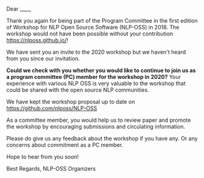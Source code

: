 Dear ____, 

Thank you again for being part of the Program Committee in the first edition of Workshop for NLP Open Source Software (NLP-OSS) in 2018. The workshop would not have been possible without your contribution https://nlposs.github.io/!

We have sent you an invite to the 2020 workshop but we haven't heard from you since our invitation. 

**Could we check with you whether you would like to continue to join us as a program committee (PC) member for the workshop in 2020?** Your experience with various NLP OSS is very valuable to the workshop that could be shared with the open source NLP communities.

We have kept the workshop proposal up to date on https://github.com/nlposs/NLP-OSS

As a committee member, you would help us to review paper and promote the workshop by encouraging submissions and circulating information.

Please do give us any feedback about the workshop if you have any. Or any concerns about commitment as a PC member.

Hope to hear from you soon!

Best Regards,
NLP-OSS Organizers

